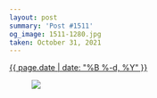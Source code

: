 ```yaml
---
layout: post
summary: 'Post #1511'
og_image: 1511-1280.jpg
taken: October 31, 2021
---
```


<div class="post">
 <time>
  <a href="/1511">
   {{ page.date | date: "%B %-d, %Y" }}
  </a>
 </time>
 <a href="/1511">
  <figure data-taken="10/31/2021">
   <img sizes="(min-width: 700px) 50vw, calc(100vw - 2rem)" src="{{ site.assets_url }}/1511-640.jpg" srcset="{{ site.assets_url }}/1511-320.jpg 320w, {{ site.assets_url }}/1511-640.jpg 640w, {{ site.assets_url }}/1511-960.jpg 960w, {{ site.assets_url }}/1511-1280.jpg 1280w"/>
  </figure>
 </a>
</div>

